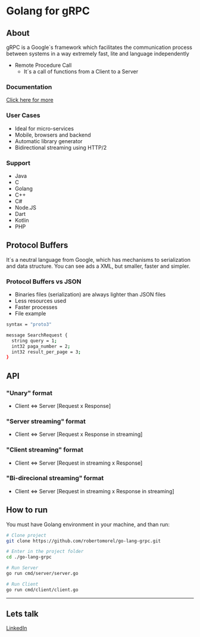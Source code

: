 # Golang for gRPC

## About
gRPC is a Google´s framework which facilitates the communication process between systems in a way extremely fast, lite and language independently

- Remote Procedure Call
  - It´s a call of functions from a Client to a Server

### Documentation
[Click here for more](https://grpc.io/)

### User Cases
- Ideal for micro-services
- Mobile, browsers and backend
- Automatic library generator
- Bidirectional streaming using HTTP/2

### Support
- Java
- C
- Golang
- C++
- C#
- Node.JS
- Dart
- Kotlin
- PHP

## Protocol Buffers
It´s a neutral language from Google, which has mechanisms to serialization and data structure. You can see ads a XML, but smaller, faster and simpler.

### Protocol Buffers vs JSON
- Binaries files (serialization) are always lighter than JSON files
- Less resources used
- Faster processes
- File example

```bash
syntax = "proto3"

message SearchRequest {
  string query = 1;
  int32 paga_number = 2;
  int32 result_per_page = 3;
}
```

## API
### "Unary" format
- Client  <=>  Server [Request x Response]
  
### "Server streaming" format
- Client <=> Server [Request x Response in streaming]
  
### "Client streaming" format
- Client <=> Server [Request in streaming x Response]
  
### "Bi-direcional streaming" format
- Client <=> Server [Request in streaming x Response in streaming]

## How to run
You must have Golang environment in your machine, and than run:
```bash
# Clone project
git clone https://github.com/robertomorel/go-lang-grpc.git

# Enter in the project folder
cd ./go-lang-grpc

# Run Server
go run cmd/server/server.go

# Run Client
go run cmd/client/client.go
```

------

## Lets talk
[LinkedIn](https://www.linkedin.com/in/roberto-morel-6b9065193/)
